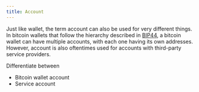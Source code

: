 ```yaml
---
title: Account
---
```


Just like wallet, the term account can also be used for very different things. In bitcoin wallets that follow the hierarchy described in [BIP44](https://github.com/bitcoin/bips/blob/master/bip-0044.mediawiki), a bitcoin wallet can have multiple accounts, with each one having its own addresses. However, account is also oftentimes used for accounts with third-party service providers.

Differentiate between

- Bitcoin wallet account
- Service account
